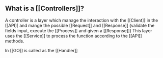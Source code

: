 
## What is a [[Controllers]]?

A controller is a layer which manage the interaction with the [[Client]] in the [[API]] and mange the possible [[Request]] and [[Response]] (validate the fields input, execute the [[Process]] and given a [[Response]]) This layer uses the [[Service]] to process the function according to the [[API]] methods.

In [[GO]] is called as the [[Handler]]
